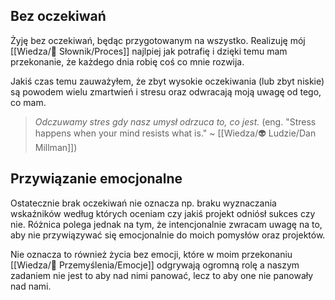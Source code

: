 ## Bez oczekiwań
Żyję bez oczekiwań, będąc przygotowanym na wszystko. Realizuję mój [[Wiedza/📑 Słownik/Proces]] najlpiej jak potrafię i dzięki temu mam przekonanie, że każdego dnia robię coś co mnie rozwija. 

Jakiś czas temu zauważyłem, że zbyt wysokie oczekiwania (lub zbyt niskie) są powodem wielu zmartwień i stresu oraz odwracają moją uwagę od tego, co mam. 

> _Odczuwamy stres gdy nasz umysł odrzuca to, co jest._ 
> (eng. "Stress happens when your mind resists what is." ~ [[Wiedza/👽 Ludzie/Dan Millman]])

## Przywiązanie emocjonalne
Ostatecznie brak oczekiwań nie oznacza np. braku wyznaczania wskaźników według których oceniam czy jakiś projekt odniósł sukces czy nie. Różnica polega jednak na tym, że intencjonalnie zwracam uwagę na to, aby nie przywiązywać się emocjonalnie do moich pomysłów oraz projektów. 

Nie oznacza to również życia bez emocji, które w moim przekonaniu [[Wiedza/🤔 Przemyślenia/Emocje]] odgrywają ogromną rolę a naszym zadaniem nie jest to aby nad nimi panować, lecz to aby one nie panowały nad nami.



